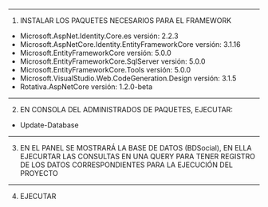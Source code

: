 ------------------------------------------------------------------------------------------------------

1. INSTALAR LOS PAQUETES NECESARIOS PARA EL FRAMEWORK

- Microsoft.AspNet.Identity.Core.es			versión: 2.2.3
- Microsoft.AspNetCore.Identity.EntityFrameworkCore	versión: 3.1.16
- Microsoft.EntityFrameworkCore				versión: 5.0.0
- Microsoft.EntityFrameworkCore.SqlServer 		versión: 5.0.0
- Microsoft.EntityFrameworkCore.Tools			versión: 5.0.0
- Microsoft.VisualStudio.Web.CodeGeneration.Design	versión: 3.1.5
- Rotativa.AspNetCore					versión: 1.2.0-beta


------------------------------------------------------------------------------------------------------

2. EN CONSOLA DEL ADMINISTRADOS DE PAQUETES, EJECUTAR:

- Update-Database

------------------------------------------------------------------------------------------------------

3. EN EL PANEL SE MOSTRARÁ LA BASE DE DATOS (BDSocial), EN ELLA EJECURTAR LAS CONSULTAS
   EN UNA QUERY PARA TENER REGISTRO DE LOS DATOS CORRESPONDIENTES PARA LA EJECUCIÓN DEL 
   PROYECTO

------------------------------------------------------------------------------------------------------

4. EJECUTAR
